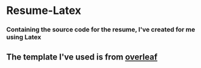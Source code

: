# Resume-Latex
### Containing the source code for the resume, I've created for me using Latex

## The template I've used is from [overleaf](https://www.overleaf.com/)
